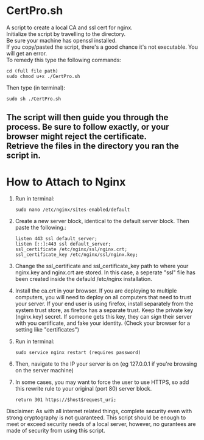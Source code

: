 # CertPro.sh
A script to create a local CA and ssl cert for nginx.<br />
Initialize the script by travelling to the directory.<br />
Be sure your machine has openssl installed.<br />
If you copy/pasted the script, there's a good chance it's not executable.
You will get an error.<br />
To remedy this type the following commands:

	cd (full file path)
	sudo chmod u+x ./CertPro.sh
Then type (in terminal):
	
	sudo sh ./CertPro.sh
The script will then guide you through the process. Be sure to follow exactly, or your browser might reject the certificate.<br />
Retrieve the files in the directory you ran the script in.<br />
-------------------------
# How to Attach to Nginx
1. Run in terminal: 
	```
	sudo nano /etc/nginx/sites-enabled/default
	```
2. Create a new server block, identical to the default server block. Then paste the following.:<br />
	```
	listen 443 ssl default_server;
	listen [::]:443 ssl default_server;
  	ssl_certificate /etc/nginx/ssl/nginx.crt;
  	ssl_certificate_key /etc/nginx/ssl/nginx.key;
	```
3. Change the ssl_certificate and ssl_certificate_key path to where your nginx.key and nginx.crt are stored. In this case, a seperate "ssl" file has been created inside the defauld /etc/nginx installation.

4. Install the ca.crt in your browser. If you are deploying to multiple computers, you will need to deploy on all computers that need to trust your server. If your end user is using firefox, install separately from the system trust store, as firefox has a separate trust. Keep the private key (nginx.key) secret. If someone gets this key, they can sign their server with you certificate, and fake your identity. (Check your browser for a setting like "certificates")

5. Run in terminal:
	```
	sudo service nginx restart (requires password)
	```
6. Then, navigate to the IP your server is on (eg 127.0.0.1 if you're browsing on the server machine)

7. In some cases, you may want to force the user to use HTTPS, so add this rewrite rule to your original (port 80) server block.
	```
	return 301 https://$host$request_uri;
	```
	
Disclaimer: As with all internet related things, complete security even with strong cryptography is not guaranteed. This script should be enough to meet or exceed security needs of a local server, however, no gurantees are made of security from using this script.
